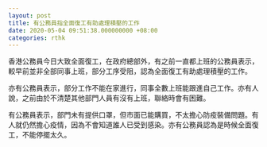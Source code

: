 ```yaml
---
layout: post
title: 有公務員指全面復工有助處理積壓的工作
date: 2020-05-04 09:51:38.000000000 +08:00
categories: rthk
---
```


香港公務員今日大致全面復工，在政府總部外，有之前一直都上班的公務員表示，較早前並非全部同事上班，部分工序受阻，認為全面復工有助處理積壓的工作。

亦有公務員表示，部分工作不能在家進行，同事全數上班能跟進自己工作。亦有人說，之前由於不清楚其他部門人員有沒有上班，聯絡時會有困難。

有公務員表示，部門未有提供口罩，但巿面已能購買，不太擔心防疫裝備問題。有人就仍然擔心疫情，因為不會知道誰人已受到感染。亦有公務員認為是時候全面復工，不能停擺太久。
